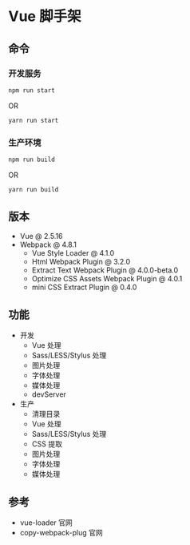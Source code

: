 # Vue 脚手架

## 命令

### 开发服务

```bash
npm run start
```

OR

```bash
yarn run start
```

### 生产环境

```bash
npm run build
```

OR

```bash
yarn run build
```

## 版本
- Vue @ 2.5.16
- Webpack @ 4.8.1
  - Vue Style Loader @ 4.1.0
  - Html Webpack Plugin @ 3.2.0
  - Extract Text Webpack Plugin @ 4.0.0-beta.0
  - Optimize CSS Assets Webpack Plugin @ 4.0.1
  - mini CSS Extract Plugin @ 0.4.0

## 功能
  - 开发
    - Vue 处理
    - Sass/LESS/Stylus 处理
    - 图片处理
    - 字体处理
    - 媒体处理
    - devServer
  - 生产
    - 清理目录
    - Vue 处理
    - Sass/LESS/Stylus 处理
    - CSS 提取
    - 图片处理
    - 字体处理
    - 媒体处理

## 参考
  - vue-loader 官网
  - copy-webpack-plug 官网
